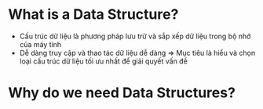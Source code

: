


# What is a Data Structure?

-  Cấu trúc dữ liệu là phương pháp lưu trữ và sắp xếp dữ liệu trong bộ nhớ của máy tính
- Dễ dàng truy cập và thao tác dữ liệu dễ dàng
=> Mục tiêu là hiểu và chọn loại cấu trúc dữ liệu tối ưu nhất để giải quyết vấn đề


# Why do we need Data Structures?

